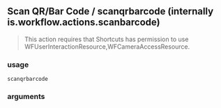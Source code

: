 
## Scan QR/Bar Code / scanqrbarcode (internally is.workflow.actions.scanbarcode)


> This action requires that Shortcuts has permission to use WFUserInteractionResource,WFCameraAccessResource.

### usage
`scanqrbarcode `

### arguments

